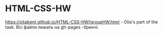 # HTML-CSS-HW
https://oliabent.github.io/HTML-CSS-HW/groupHW.html - Olia's part of the task.
Всі файли лежать на gh-pages -бренчі.
